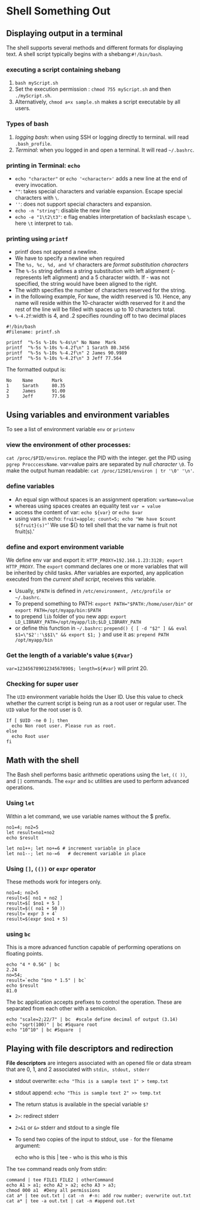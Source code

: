 # Shell Something Out
## Displaying output in a terminal
The shell supports several methods and different formats for displaying text. A shell script typically begins with a shebang:`#!/bin/bash`.
### executing a script containing shebang
1. `bash myScript.sh`
2. Set the execution permission : `chmod 755 myScript.sh` and then `./myScript.sh`.
3. Alternatively, `chmod a+x sample.sh` makes a script executable by all users.
### Types of bash
1. *logging bash*: when using SSH or logging directly to terminal. will read `.bash_profile`.
2. *Terminal*: when you logged in and open a terminal. It will read `~/.bashrc`.
### printing in Terminal: `echo`
- `echo "character"` or `echo '<character>'` adds a new line at the end of every invocation.
- `""`: takes special characters and variable expansion. Escape special characters with `\`.
- `''`: does not support special characters and expansion.
- `echo -n "string"`: disable the new line
- `echo -e "1\t2\t3"`: e flag  enables interpretation of backslash escape `\`. here `\t` interpret to `tab`.
### printing using `printf`
- printf does not append a newline.
- We have to specify a newline when required
- The `%s, %c, %d, and %f` characters are *format substitution characters*
- The `%-5s` string defines a string substitution with left alignment (- represents left alignment) and a 5 character width. If - was not specified, the string would have been aligned to the right.
- The width specifies the number of characters reserved for the string.
- in the following example, For `Name`, the width reserved is 10. Hence, any name will reside within the 10-character width reserved for it and the rest of the line will be filled with spaces up to 10 characters total.
- `%-4.2f`:width is 4, and .2 specifies rounding off to two decimal places

```
#!/bin/bash
#Filename: printf.sh

printf  "%-5s %-10s %-4s\n" No Name  Mark
printf  "%-5s %-10s %-4.2f\n" 1 Sarath 80.3456
printf  "%-5s %-10s %-4.2f\n" 2 James 90.9989
printf  "%-5s %-10s %-4.2f\n" 3 Jeff 77.564
```

The formatted output is:

```
No    Name       Mark
1     Sarath     80.35
2     James      91.00
3     Jeff       77.56
```

## Using variables and environment variables
To see a list of environment variable `env` or `printenv`

### view the environment of other processes:
 `cat /proc/$PID/environ`. replace the PID with the integer. get the PID using `pgrep ProcccessName`. var=value pairs are separated by *null character* `\0`. To make the output human readable: `cat /proc/12501/environ | tr '\0' '\n'`.
### define variables
- An equal sign without spaces is an assignment operation: `varName=value`
- whereas using spaces creates an equality test `var = value`
- access the content of var: `echo ${var}` or `echo $var`
- using vars in echo: `fruit=apple; count=5; echo "We have $count ${fruit}(s)"`' We use ${} to tell shell that the var name is fruit not fruit(s).'
### define and export environment variable
We define env var and export it: `HTTP_PROXY=192.168.1.23:3128; export HTTP_PROXY`. The `export` command declares one or more variables that will be inherited by child tasks. After variables are exported, any application executed from the *current shell script*, receives this variable.
- Usually, `$PATH` is defined in `/etc/environment, /etc/profile or ~/.bashrc`.
- To prepend something to PATH: `export PATH="$PATH:/home/user/bin"` or `export PATH=/opt/myapp/bin:$PATH`
- to prepend `lib` folder of you new app: `export LD_LIBRARY_PATH=/opt/myapp/lib;$LD_LIBRARY_PATH`
- or define this  function in `~/.bashrc`: `prepend() { [ -d "$2" ] && eval $1=\"$2':'\$$1\" && export $1; }` and  use it as: `prepend PATH /opt/myapp/bin`
### Get the length of a variable's value `${#var}`
`var=12345678901234567890$; length=${#var}` will print 20.

### Checking for super user
The `UID` environment variable holds the User ID. Use this value to check whether the current script is being run as a root user or regular user. The `UID` value for the root user is 0.

```Shell
If [ $UID -ne 0 ]; then
  echo Non root user. Please run as root.
else
  echo Root user
fi
```
## Math with the shell
The Bash shell performs basic arithmetic operations using the `let`, `(( ))`, and `[]` commands. The `expr` and `bc` utilities are used to perform advanced operations.
### Using `let`
Within a let command, we use variable names without the $ prefix.

```Shell
no1=4; no2=5
let result=no1+no2
echo $result

let no1++; let no+=6 # increment variable in place
let no1--; let no-=6   # decrement variable in place
```
### Using `[]`, `(())` or `expr` operator
These methods  work for integers only.

```Shell
no1=4; no2=5
result=$[ no1 + no2 ]
result=$[ $no1 + 5 ]
result=$(( no1 + 50 ))
result=`expr 3 + 4`
result=$(expr $no1 + 5)
 ```
### using `bc`
This is a more advanced function capable of performing operations on floating points.

```Shell
echo "4 * 0.56" | bc
2.24
no=54;
result=`echo "$no * 1.5" | bc`
echo $result
81.0
```

The bc application accepts prefixes to control the operation. These are separated from each other with a semicolon.
```Shell
echo "scale=2;22/7" | bc  #scale define decimal of output (3.14)
echo "sqrt(100)" | bc #Square root
echo "10^10" | bc #Square  |  
```
## Playing with file descriptors and redirection
**File descriptors** are integers associated with an opened file or data stream that are 0, 1, and 2 associated with `stdin, stdout, stderr`
- stdout overwrite: `echo "This is a sample text 1" > temp.txt`
- stdout append: `echo "This is sample text 2" >> temp.txt`
- The return status is available in the special variable `$?`
- `2>`: redirect stderr
- `2>&1` or `&>` stderr and stdout to a single file
- To send two copies of the input to stdout, use `-` for the filename argument:

     echo who is this | tee -
     who is this
     who is this


The `tee` command reads only from stdin:

```Shell
command | tee FILE1 FILE2 | otherCommand
echo A1 > a1; echo A2 > a2; echo A3 > a3;
chmod 000 a1  #Deny all permissions
cat a* | tee out.txt | cat -n  #-n: add row number; overwrite out.txt
cat a* | tee -a out.txt | cat -n #append out.txt
```
